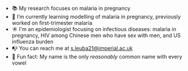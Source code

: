 - :books: My research focuses on malaria in pregnancy
- :book: I’m currently learning modelling of malaria in pregnancy, previously worked on first-trimester malaria
- :sunny: I'm an epidemiologist focusing on infectious diseases: malaria in pregnancy, HIV among Chinese men who have sex with men, and US influenza burden
- :mailbox_with_no_mail: You can reach me at s.leuba21@imperial.ac.uk
- :evergreen_tree: Fun fact: My name is the only *reasonably* common name with every vowel

<!--
**sequoialeuba/sequoialeuba** is a ✨ _special_ ✨ repository because its `README.md` (this file) appears on your GitHub profile.

Here are some ideas to get you started:

- 🔭 I’m currently working on ...
- 🌱 I’m currently learning ...
- 👯 I’m looking to collaborate on ...
- 🤔 I’m looking for help with ...
- 💬 Ask me about ...
- 📫 How to reach me: ...
- 😄 Pronouns: ...
- ⚡ Fun fact: ...
:sunny: 
-->
